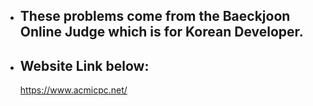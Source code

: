 - ## These problems come from the Baeckjoon Online Judge which is for Korean Developer.

- ## Website Link below:

  https://www.acmicpc.net/
